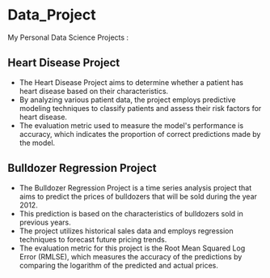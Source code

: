 # Data_Project
My Personal Data Science Projects : 
## Heart Disease Project
* The Heart Disease Project aims to determine whether a patient has heart disease based on their characteristics.
* By analyzing various patient data, the project employs predictive modeling techniques to classify patients and assess their risk factors for heart disease.
* The evaluation metric used to measure the model's performance is accuracy, which indicates the proportion of correct predictions made by the model.

## Bulldozer Regression Project
* The Bulldozer Regression Project is a time series analysis project that aims to predict the prices of bulldozers that will be sold during the year 2012.
* This prediction is based on the characteristics of bulldozers sold in previous years.
* The project utilizes historical sales data and employs regression techniques to forecast future pricing trends.
* The evaluation metric for this project is the Root Mean Squared Log Error (RMLSE), which measures the accuracy of the predictions by comparing the logarithm of the predicted and actual prices.
